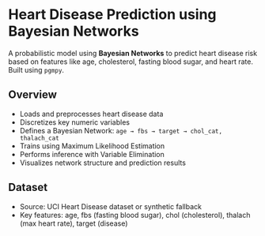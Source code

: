 # Heart Disease Prediction using Bayesian Networks

A probabilistic model using **Bayesian Networks** to predict heart disease risk based on features like age, cholesterol, fasting blood sugar, and heart rate. Built using `pgmpy`.

## Overview

- Loads and preprocesses heart disease data
- Discretizes key numeric variables
- Defines a Bayesian Network: `age → fbs → target → chol_cat, thalach_cat`
- Trains using Maximum Likelihood Estimation
- Performs inference with Variable Elimination
- Visualizes network structure and prediction results

## Dataset

- Source: UCI Heart Disease dataset or synthetic fallback
- Key features: age, fbs (fasting blood sugar), chol (cholesterol), thalach (max heart rate), target (disease)
